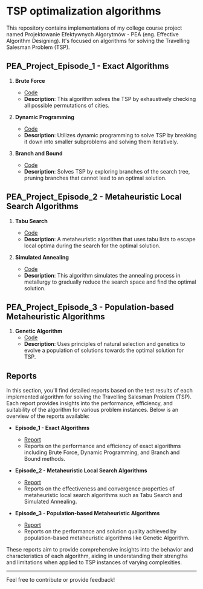 # TSP optimalization algorithms

This repository contains implementations of my college course project named Projektowanie Efektywnych Algorytmów - PEA (eng. Effective Algorithm Designing). It's focused on algorithms for solving the Travelling Salesman Problem (TSP). 

## PEA_Project_Episode_1 - Exact Algorithms

1. **Brute Force**
   - [Code](https://github.com/gawlowski-mateusz/TSP-optimalization-algorithms/tree/main/PEA_Project_Episode_1/BruteForce)
   - **Description**: This algorithm solves the TSP by exhaustively checking all possible permutations of cities.

2. **Dynamic Programming**
   - [Code](https://github.com/gawlowski-mateusz/TSP-optimalization-algorithms/tree/main/PEA_Project_Episode_1/DynamicProgramming)
   - **Description**: Utilizes dynamic programming to solve TSP by breaking it down into smaller subproblems and solving them iteratively.

3. **Branch and Bound**
   - [Code](https://github.com/gawlowski-mateusz/TSP-optimalization-algorithms/tree/main/PEA_Project_Episode_1/BranchAndBound)
   - **Description**: Solves TSP by exploring branches of the search tree, pruning branches that cannot lead to an optimal solution.

## PEA_Project_Episode_2 - Metaheuristic Local Search Algorithms

1. **Tabu Search**
   - [Code](https://github.com/gawlowski-mateusz/TSP-optimalization-algorithms/tree/main/PEA_Project_Episode_2/TabuSearch)
   - **Description**: A metaheuristic algorithm that uses tabu lists to escape local optima during the search for the optimal solution.

2. **Simulated Annealing**
   - [Code](https://github.com/gawlowski-mateusz/TSP-optimalization-algorithms/tree/main/PEA_Project_Episode_2/SimulatedAnnealing)
   - **Description**: This algorithm simulates the annealing process in metallurgy to gradually reduce the search space and find the optimal solution.

## PEA_Project_Episode_3 - Population-based Metaheuristic Algorithms

1. **Genetic Algorithm**
   - [Code](https://github.com/gawlowski-mateusz/TSP-optimalization-algorithms/tree/main/PEA_Project_Episode_3/GeneticAlgorithm)
   - **Description**: Uses principles of natural selection and genetics to evolve a population of solutions towards the optimal solution for TSP.

## Reports

In this section, you'll find detailed reports based on the test results of each implemented algorithm for solving the Travelling Salesman Problem (TSP). Each report provides insights into the performance, efficiency, and suitability of the algorithm for various problem instances. Below is an overview of the reports available:

- **Episode_1 - Exact Algorithms**
  - [Report](https://github.com/gawlowski-mateusz/TSP-optimalization-algorithms/tree/main/Reports/Episode_1)
  - Reports on the performance and efficiency of exact algorithms including Brute Force, Dynamic Programming, and Branch and Bound methods.

- **Episode_2 - Metaheuristic Local Search Algorithms**
  - [Report](https://github.com/gawlowski-mateusz/TSP-optimalization-algorithms/tree/main/Reports/Episode_2)
  - Reports on the effectiveness and convergence properties of metaheuristic local search algorithms such as Tabu Search and Simulated Annealing.

- **Episode_3 - Population-based Metaheuristic Algorithms**
  - [Report](https://github.com/gawlowski-mateusz/TSP-optimalization-algorithms/tree/main/Reports/Episode_3)
  - Reports on the performance and solution quality achieved by population-based metaheuristic algorithms like Genetic Algorithm.

These reports aim to provide comprehensive insights into the behavior and characteristics of each algorithm, aiding in understanding their strengths and limitations when applied to TSP instances of varying complexities. 

---

Feel free to contribute or provide feedback!
